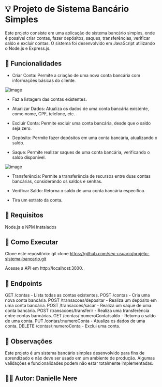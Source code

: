 # 💡 Projeto de Sistema Bancário Simples

Este projeto consiste em uma aplicação de sistema bancário simples, onde é possível criar contas, fazer depósitos, saques, transferências, verificar saldo e excluir contas. O sistema foi desenvolvido em JavaScript utilizando o Node.js e Express.js.

## 🔴 Funcionalidades

* Criar Conta: Permite a criação de uma nova conta bancária com informações básicas do cliente.

![image](https://github.com/DaniNere/Prototipo-API-Banco/assets/137936163/c73647dd-9ae5-4f00-b0df-9f71abc7c2c9)

* Faz a listagem das contas existentes.
  
* Atualizar Dados: Atualiza os dados de uma conta bancária existente, como nome, CPF, telefone, etc.

* Excluir Conta: Permite excluir uma conta bancária, desde que o saldo seja zero.

* Depósito: Permite fazer depósitos em uma conta bancária, atualizando o saldo.

* Saque: Permite realizar saques de uma conta bancária, verificando o saldo disponível.

![image](https://github.com/DaniNere/Prototipo-API-Banco/assets/137936163/172950e1-b153-4f88-b2cc-7ce847d19752)

* Transferência: Permite a transferência de recursos entre duas contas bancárias, considerando os saldos e senhas.

* Verificar Saldo: Retorna o saldo de uma conta bancária específica.

* Tira um extrato da conta.

## 🔴 Requisitos

Node.js e NPM instalados

## 🔴 Como Executar
Clone este repositório: git clone https://github.com/seu-usuario/projeto-sistema-bancario.git

Acesse a API em http://localhost:3000.

## 🔴 Endpoints
GET /contas - Lista todas as contas existentes.
POST /contas - Cria uma nova conta bancária.
POST /transacoes/depositar - Realiza um depósito em uma conta bancária.
POST /transacoes/sacar - Realiza um saque de uma conta bancária.
POST /transacoes/transferir - Realiza uma transferência entre contas bancárias.
GET /contas/:numeroConta/saldo - Retorna o saldo de uma conta.
PUT /contas/:numeroConta - Atualiza os dados de uma conta.
DELETE /contas/:numeroConta - Exclui uma conta.

## 🔴 Observações
Este projeto é um sistema bancário simples desenvolvido para fins de aprendizado e não deve ser usado em um ambiente de produção. Algumas validações e funcionalidades podem não estar totalmente implementadas.

## 🖖🏼 Autor: Danielle Nere
